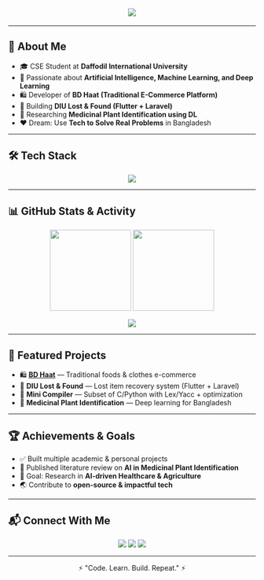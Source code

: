 <h1 align="center">
  <img src="https://readme-typing-svg.herokuapp.com?font=Fira+Code&size=28&duration=3000&pause=1000&color=FF5733&center=true&vCenter=true&width=550&lines=Hi+👋,+I'm+Taifur+Rahman;CSE+Student+@+DIU;AI+%7C+ML+%7C+Web+Developer;Always+Learning+New+Things+🚀" />
</h1>

---

## 🌟 About Me
- 🎓 CSE Student at **Daffodil International University**  
- 🤖 Passionate about **Artificial Intelligence, Machine Learning, and Deep Learning**  
- 🛍️ Developer of **BD Haat (Traditional E-Commerce Platform)**  
- 📱 Building **DIU Lost & Found (Flutter + Laravel)**  
- 🌿 Researching **Medicinal Plant Identification using DL**  
- ❤️ Dream: Use **Tech to Solve Real Problems** in Bangladesh  

---

## 🛠️ Tech Stack
<p align="center">
  <img src="https://skillicons.dev/icons?i=python,c,cpp,php,laravel,flutter,html,css,js,mysql,git,github,vscode,figma" />
</p>

---

## 📊 GitHub Stats & Activity
<p align="center">
  <img src="https://github-readme-stats.vercel.app/api?username=mr-taifur&show_icons=true&theme=tokyonight" height="165" />
  <img src="https://github-readme-streak-stats.herokuapp.com?user=mr-taifur&theme=tokyonight" height="165" />
</p>

<p align="center">
  <img src="https://github-readme-activity-graph.vercel.app/graph?username=mr-taifur&theme=react-dark" />
</p>

---

## 📂 Featured Projects
- 🛍️ [**BD Haat**](https://github.com/mr-taifur/bd-haat) — Traditional foods & clothes e-commerce  
- 📱 **DIU Lost & Found** — Lost item recovery system (Flutter + Laravel)  
- 🤖 **Mini Compiler** — Subset of C/Python with Lex/Yacc + optimization  
- 🌿 **Medicinal Plant Identification** — Deep learning for Bangladesh  

---

## 🏆 Achievements & Goals
- ✅ Built multiple academic & personal projects  
- 📖 Published literature review on **AI in Medicinal Plant Identification**  
- 🎯 Goal: Research in **AI-driven Healthcare & Agriculture**  
- 🌏 Contribute to **open-source & impactful tech**  

---

## 📬 Connect With Me
<p align="center">
  <a href="https://linkedin.com/in/[[your-linkedin](https://www.linkedin.com/in/taifur-rahman-840b492b0/)]([https://www.linkedin.com/in/taifur-rahman-840b492b0/](https://www.linkedin.com/in/taifur-rahman-840b492b0/))"><img src="https://img.shields.io/badge/-LinkedIn-blue?style=for-the-badge&logo=linkedin"></a>
  <a href="mailto:your.rahman15-5750@diu.edu.bd"><img src="https://img.shields.io/badge/-Gmail-red?style=for-the-badge&logo=gmail"></a>
  <a href="https://github.com/mr-taifur"><img src="https://img.shields.io/badge/-GitHub-black?style=for-the-badge&logo=github"></a>
</p>

---

<p align="center">⚡ "Code. Learn. Build. Repeat." ⚡</p>
